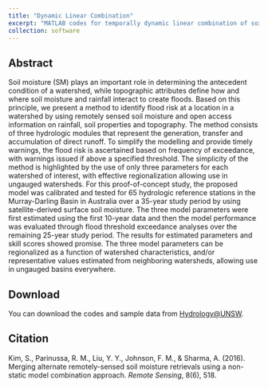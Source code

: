 ```yaml
---
title: "Dynamic Linear Combination"
excerpt: "MATLAB codes for temporally dynamic linear combination of soil moisture datasets used in Kim, S., Parinussa, R. M., Liu, Y. Y., Johnson, F. M., & Sharma, A. (2016). Merging alternate remotely-sensed soil moisture retrievals using a non-static model combination approach. <i>Remote Sensing</i>, 8(6), 518.<br/><img src='/images/Figure.9_4.jpg'  width="50%" height="50%">"
collection: software
---
```

## Abstract
Soil moisture (SM) plays an important role in determining the antecedent condition of a watershed, while topographic attributes define how and where soil moisture and rainfall interact to create floods. Based on this principle, we present a method to identify flood risk at a location in a watershed by using remotely sensed soil moisture and open access information on rainfall, soil properties and topography. The method consists of three hydrologic modules that represent the generation, transfer and accumulation of direct runoff. To simplify the modelling and provide timely warnings, the flood risk is ascertained based on frequency of exceedance, with warnings issued if above a specified threshold. The simplicity of the method is highlighted by the use of only three parameters for each watershed of interest, with effective regionalization allowing use in ungauged watersheds. For this proof-of-concept study, the proposed model was calibrated and tested for 65 hydrologic reference stations in the Murray-Darling Basin in Australia over a 35-year study period by using satellite-derived surface soil moisture. The three model parameters were first estimated using the first 10-year data and then the model performance was evaluated through flood threshold exceedance analyses over the remaining 25-year study period. The results for estimated parameters and skill scores showed promise. The three model parameters can be regionalized as a function of watershed characteristics, and/or representative values estimated from neighboring watersheds, allowing use in ungauged basins everywhere.

## Download

You can download the codes and sample data from [Hydrology@UNSW](https://www.hydrology.unsw.edu.au/download/software/dynamic-linear-combination).

## Citation
Kim, S., Parinussa, R. M., Liu, Y. Y., Johnson, F. M., & Sharma, A. (2016). Merging alternate remotely-sensed soil moisture retrievals using a non-static model combination approach. <i>Remote Sensing</i>, 8(6), 518.
